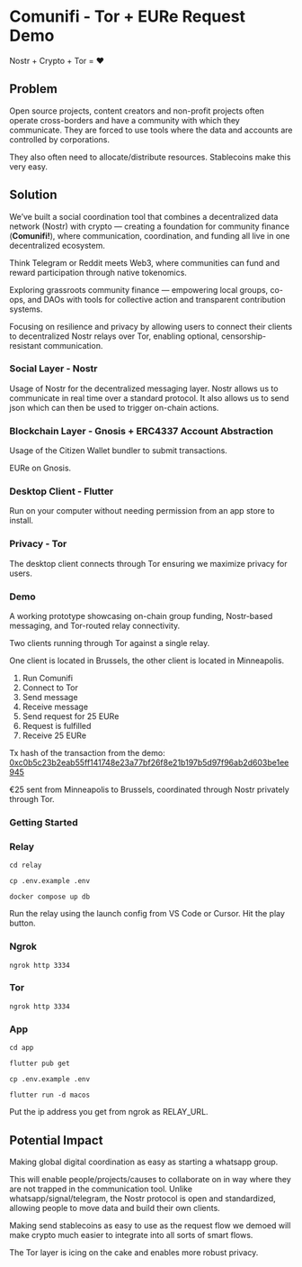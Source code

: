 # Comunifi - Tor + EURe Request Demo

Nostr + Crypto + Tor = ❤️

## Problem

Open source projects, content creators and non-profit projects often operate cross-borders and have a community with which they communicate. They are forced to use tools where the data and accounts are controlled by corporations. 

They also often need to allocate/distribute resources. Stablecoins make this very easy.

## Solution

We’ve built a social coordination tool that combines a decentralized data network (Nostr) with crypto — creating a foundation for community finance (**Comunifi!**), where communication, coordination, and funding all live in one decentralized ecosystem.

Think Telegram or Reddit meets Web3, where communities can fund and reward participation through native tokenomics.

Exploring grassroots community finance — empowering local groups, co-ops, and DAOs with tools for collective action and transparent contribution systems.

Focusing on resilience and privacy by allowing users to connect their clients to decentralized Nostr relays over Tor, enabling optional, censorship-resistant communication.

### Social Layer - Nostr

Usage of Nostr for the decentralized messaging layer. Nostr allows us to communicate in real time over a standard protocol. It also allows us to send json which can then be used to trigger on-chain actions.

### Blockchain Layer - Gnosis + ERC4337 Account Abstraction

Usage of the Citizen Wallet bundler to submit transactions.

EURe on Gnosis.

### Desktop Client - Flutter

Run on your computer without needing permission from an app store to install.

### Privacy - Tor

The desktop client connects through Tor ensuring we maximize privacy for users.

### Demo

A working prototype showcasing on-chain group funding, Nostr-based messaging, and Tor-routed relay connectivity.

Two clients running through Tor against a single relay.

One client is located in Brussels, the other client is located in Minneapolis.

1. Run Comunifi
2. Connect to Tor
3. Send message
4. Receive message
5. Send request for 25 EURe
6. Request is fulfilled
7. Receive 25 EURe


Tx hash of the transaction from the demo: [0xc0b5c23b2eab55ff141748e23a77bf26f8e21b197b5d97f96ab2d603be1ee945](https://gnosisscan.io/tx/0xc0b5c23b2eab55ff141748e23a77bf26f8e21b197b5d97f96ab2d603be1ee945)

€25 sent from Minneapolis to Brussels, coordinated through Nostr privately through Tor.

### Getting Started

### Relay
```
cd relay

cp .env.example .env

docker compose up db
```

Run the relay using the launch config from VS Code or Cursor. Hit the play button.

### Ngrok

```
ngrok http 3334
```

### Tor

```
ngrok http 3334
```

### App
```
cd app

flutter pub get

cp .env.example .env

flutter run -d macos
```


Put the ip address you get from ngrok as RELAY_URL.

## Potential Impact

Making global digital coordination as easy as starting a whatsapp group. 

This will enable people/projects/causes to collaborate on in way where they are not trapped in the communication tool. Unlike whatsapp/signal/telegram, the Nostr protocol is open and standardized, allowing people to move data and build their own clients.

Making send stablecoins as easy to use as the request flow we demoed will make crypto much easier to integrate into all sorts of smart flows.

The Tor layer is icing on the cake and enables more robust privacy.







